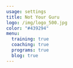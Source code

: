 ```yaml
---
usage: settings
title: Not Your Guru
logo: /img/logo_500.jpg
color: "#439294"
menu:
  training: true
  coaching: true
  programs: true
  blog: true
---
```

